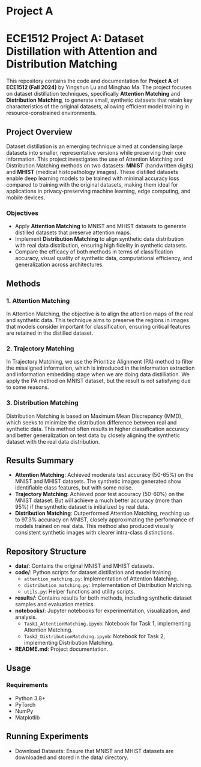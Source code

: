 # Project A
# ECE1512 Project A: Dataset Distillation with Attention and Distribution Matching

This repository contains the code and documentation for **Project A** of **ECE1512 (Fall 2024)** by Yingshun Lu and Minghao Ma. The project focuses on dataset distillation techniques, specifically **Attention Matching** and **Distribution Matching**, to generate small, synthetic datasets that retain key characteristics of the original datasets, allowing efficient model training in resource-constrained environments.

## Project Overview

Dataset distillation is an emerging technique aimed at condensing large datasets into smaller, representative versions while preserving their core information. This project investigates the use of Attention Matching and Distribution Matching methods on two datasets: **MNIST** (handwritten digits) and **MHIST** (medical histopathology images). These distilled datasets enable deep learning models to be trained with minimal accuracy loss compared to training with the original datasets, making them ideal for applications in privacy-preserving machine learning, edge computing, and mobile devices.

### Objectives

- Apply **Attention Matching** to MNIST and MHIST datasets to generate distilled datasets that preserve attention maps.
- Implement **Distribution Matching** to align synthetic data distribution with real data distribution, ensuring high fidelity in synthetic datasets.
- Compare the efficacy of both methods in terms of classification accuracy, visual quality of synthetic data, computational efficiency, and generalization across architectures.

## Methods

### 1. Attention Matching
In Attention Matching, the objective is to align the attention maps of the real and synthetic data. This technique aims to preserve the regions in images that models consider important for classification, ensuring critical features are retained in the distilled dataset.

### 2. Trajectory Matching
In Trajectory Matching, we use the Prioritize Alignment (PA) method to filter the misaligned information, which is introduced in the information extraction and information embedding stage when we are doing data distilliation. We apply the PA method on MNIST dataset, but the result is not satisfying due to some reasons. 

### 3. Distribution Matching
Distribution Matching is based on Maximum Mean Discrepancy (MMD), which seeks to minimize the distribution difference between real and synthetic data. This method often results in higher classification accuracy and better generalization on test data by closely aligning the synthetic dataset with the real data distribution.

## Results Summary

- **Attention Matching**: Achieved moderate test accuracy (50-65%) on the MNIST and MHIST datasets. The synthetic images generated show identifiable class features, but with some noise.
- **Trajectory Matching**: Achieved poor test accuracy (50-60%) on the MNIST dataset. But will achieve a much better accuracy (more than 95%) if the synthetic dataset is initialized by real data.
- **Distribution Matching**: Outperformed Attention Matching, reaching up to 97.3% accuracy on MNIST, closely approximating the performance of models trained on real data. This method also produced visually consistent synthetic images with clearer intra-class distinctions.

## Repository Structure

- **data/**: Contains the original MNIST and MHIST datasets.
- **code/**: Python scripts for dataset distillation and model training.
  - `attention_matching.py`: Implementation of Attention Matching.
  - `distribution_matching.py`: Implementation of Distribution Matching.
  - `utils.py`: Helper functions and utility scripts.
- **results/**: Contains results for both methods, including synthetic dataset samples and evaluation metrics.
- **notebooks/**: Jupyter notebooks for experimentation, visualization, and analysis.
  - `Task1_AttentionMatching.ipynb`: Notebook for Task 1, implementing Attention Matching.
  - `Task2_DistributionMatching.ipynb`: Notebook for Task 2, implementing Distribution Matching.
- **README.md**: Project documentation.

## Usage

### Requirements

- Python 3.8+
- PyTorch
- NumPy
- Matplotlib

## Running Experiments
- Download Datasets: Ensure that MNIST and MHIST datasets are downloaded and stored in the data/ directory.
